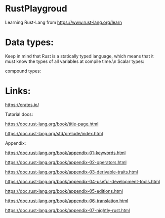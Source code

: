 # RustPlaygroud
Learning Rust-Lang from https://www.rust-lang.org/learn


# Data types:
Keep in mind that Rust is a statically typed language, which means that it must know the types of all variables at compile time.\n
Scalar types:



compound types:


# Links:
https://crates.io/

Tutorial docs:

https://doc.rust-lang.org/book/title-page.html

https://doc.rust-lang.org/std/prelude/index.html


Appendix:

https://doc.rust-lang.org/book/appendix-01-keywords.html

https://doc.rust-lang.org/book/appendix-02-operators.html

https://doc.rust-lang.org/book/appendix-03-derivable-traits.html

https://doc.rust-lang.org/book/appendix-04-useful-development-tools.html

https://doc.rust-lang.org/book/appendix-05-editions.html



https://doc.rust-lang.org/book/appendix-06-translation.html

https://doc.rust-lang.org/book/appendix-07-nightly-rust.html
